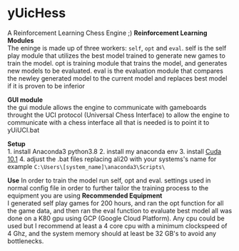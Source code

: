 # yUicHess
A Reinforcement Learning Chess Engine ;)
**Reinforcement Learning Modules**  
	The eninge is made up of three workers: `self`, `opt` and `eval`.
    self is the self play module that utilizes the best model trained to generate new games to train the model.
    opt is training module that trains the model, and generates new models to be evaluated.
    eval is the evaluation module that compares the newley generated model to the current model and replaces best model if it is proven to be inferior

**GUI module**	
	the gui module allows the engine to communicate with gameboards throught the UCI protocol (Universal Chess Interface)
	to allow the engine to communicate with a chess interface all that is needed is to point it to yUiUCI.bat

**Setup**	
	1. install Anaconda3 python3.8
	2. install my anaconda env
	3. install [Cuda 10.1](https://developer.nvidia.com/cuda-10.1-download-archive-base)
	4. adjust the .bat files replacing ali20 with your systems's name for example `C:\Users\[system_name]\anaconda3\Scripts\`

**Use**	
	In order to train the model run self, opt and eval.
	settings used in normal config file in order to further tailor the training process to the equipment you are using
**Recommended Equipment**	
	I generated self play games for 200 hours, and ran the opt function for all the game data, and then ran the eval function to evaluate best model all was done on a K80 gpu using GCP (Google Cloud Platform). Any cpu could be used but I recommend at least a 4 core cpu with a minimum clockspeed of 4 Ghz, and the system memory should at least be 32 GB's to avoid any bottlenecks.
